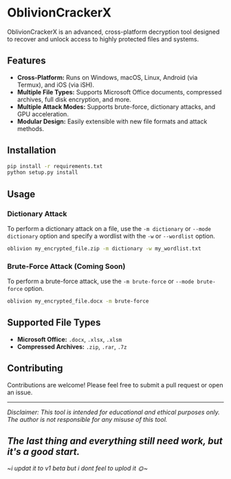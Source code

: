 # OblivionCrackerX

OblivionCrackerX is an advanced, cross-platform decryption tool designed to recover and unlock access to highly protected files and systems.

## Features

-   **Cross-Platform:** Runs on Windows, macOS, Linux, Android (via Termux), and iOS (via iSH).
-   **Multiple File Types:** Supports Microsoft Office documents, compressed archives, full disk encryption, and more.
-   **Multiple Attack Modes:** Supports brute-force, dictionary attacks, and GPU acceleration.
-   **Modular Design:** Easily extensible with new file formats and attack methods.

## Installation

```bash
pip install -r requirements.txt
python setup.py install
```

## Usage

### Dictionary Attack

To perform a dictionary attack on a file, use the `-m dictionary` or `--mode dictionary` option and specify a wordlist with the `-w` or `--wordlist` option.

```bash
oblivion my_encrypted_file.zip -m dictionary -w my_wordlist.txt
```

### Brute-Force Attack (Coming Soon)

To perform a brute-force attack, use the `-m brute-force` or `--mode brute-force` option.

```bash
oblivion my_encrypted_file.docx -m brute-force
```

## Supported File Types

-   **Microsoft Office:** `.docx`, `.xlsx`, `.xlsm`
-   **Compressed Archives:** `.zip`, `.rar`, `.7z`

## Contributing

Contributions are welcome! Please feel free to submit a pull request or open an issue.

---

*Disclaimer: This tool is intended for educational and ethical purposes only. The author is not responsible for any misuse of this tool.*

## *The last thing and everything still need work, but it's a good start.*
~*i updat it to v1 beta but i dont feel to uplod it 🌞*~
